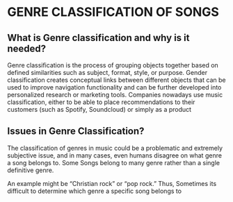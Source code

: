 # GENRE CLASSIFICATION OF SONGS

## What is Genre classification and why is it needed? 

Genre classification is the process of grouping objects together based on defined similarities such as subject, format, style, or purpose. Gender classification creates conceptual links between different objects that can be used to improve navigation functionality and can be further developed into personalized research or marketing tools. Companies nowadays use music classification, either to be able to place recommendations to their customers (such as Spotify, Soundcloud) or simply as a product



## Issues in Genre Classification?

The classification of genres in music could be a problematic and extremely subjective issue, and in many cases, even humans disagree on what genre a song belongs to. Some Songs belong to many genre rather than a single definitive genre.

An example might be “Christian rock” or “pop rock.” Thus, Sometimes its difficult to determine which genre a specific song belongs to



